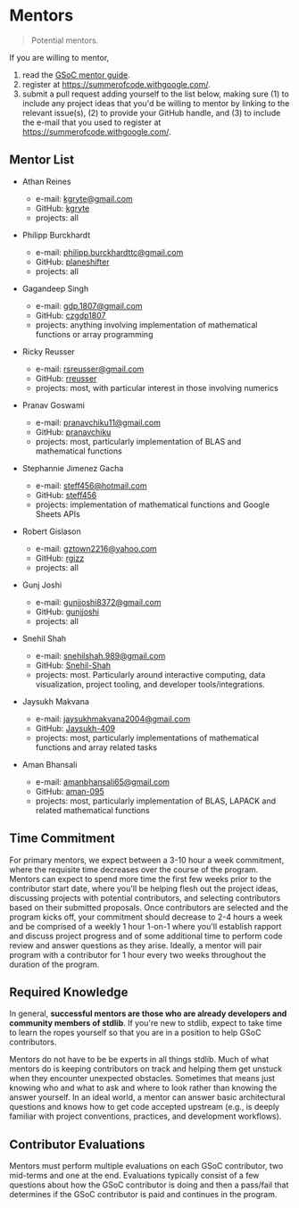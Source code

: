 <!--

@license CC-BY-SA-4.0

-->

# Mentors

> Potential mentors.

If you are willing to mentor,

1. read the [GSoC mentor guide](https://google.github.io/gsocguides/mentor/).
1. register at <https://summerofcode.withgoogle.com/>. 
1. submit a pull request adding yourself to the list below, making sure (1) to include any project ideas that you'd be willing to mentor by linking to the relevant issue(s), (2) to provide your GitHub handle, and (3) to include the e-mail that you used to register at <https://summerofcode.withgoogle.com/>.

## Mentor List

- Athan Reines

    - e-mail: [kgryte@gmail.com](mailto:kgryte@gmail.com)
    - GitHub: [kgryte](https://github.com/kgryte)
    - projects: all
    
- Philipp Burckhardt

    - e-mail: [philipp.burckhardttc@gmail.com](mailto:philipp.burckhardttc@gmail.com)
    - GitHub: [planeshifter](https://github.com/planeshifter)
    - projects: all

- Gagandeep Singh

    - e-mail: [gdp.1807@gmail.com](mailto:gdp.1807@gmail.com)
    - GitHub: [czgdp1807](https://github.com/czgdp1807)
    - projects: anything involving implementation of mathematical functions or array programming

- Ricky Reusser

    - e-mail: [rsreusser@gmail.com](mailto:rsreusser@gmail.com)
    - GitHub: [rreusser](https://github.com/rreusser)
    - projects: most, with particular interest in those involving numerics

- Pranav Goswami

    - e-mail: [pranavchiku11@gmail.com](mailto:pranavchiku11@gmail.com)
    - GitHub: [pranavchiku](https://github.com/pranavchiku)
    - projects: most, particularly implementation of BLAS and mathematical functions

- Stephannie Jimenez Gacha
    
    - e-mail: [steff456@hotmail.com](steff456@hotmail.com)
    - GitHub: [steff456](https://github.com/steff456)
    - projects: implementation of mathematical functions and Google Sheets APIs 
    
- Robert Gislason

    - e-mail: [gztown2216@yahoo.com](mailto:gztown2216@yahoo.com)
    - GitHub: [rgizz](https://github.com/rgizz)
    - projects: all

- Gunj Joshi

    -   e-mail: [gunjjoshi8372@gmail.com](mailto:gunjjoshi8372@gmail.com)
    -   GitHub: [gunjjoshi](https://github.com/gunjjoshi)
    -   projects: all

- Snehil Shah

    -   e-mail: [snehilshah.989@gmail.com](mailto:snehilshah.989@gmail.com)
    -   GitHub: [Snehil-Shah](https://github.com/Snehil-Shah)
    -   projects: most. Particularly around interactive computing, data visualization, project tooling, and developer tools/integrations.

- Jaysukh Makvana

    -   e-mail: [jaysukhmakvana2004@gmail.com](mailto:jaysukhmakvana2004@gmail.com)
    -   GitHub: [Jaysukh-409](https://github.com/Jaysukh-409)
    -   projects: most, particularly implementations of mathematical functions and array related tasks

- Aman Bhansali

    -   e-mail: [amanbhansali65@gmail.com](mailto:amanbhansali65@gmail.com)
    -   GitHub: [aman-095](https://github.com/aman-095)
    -   projects: most, particularly implementation of BLAS, LAPACK and related mathematical functions

## Time Commitment

For primary mentors, we expect between a 3-10 hour a week commitment, where the requisite time decreases over the course of the program. Mentors can expect to spend more time the first few weeks prior to the contributor start date, where you'll be helping flesh out the project ideas, discussing projects with potential contributors, and selecting contributors based on their submitted proposals. Once contributors are selected and the program kicks off, your commitment should decrease to 2-4 hours a week and be comprised of a weekly 1 hour 1-on-1 where you'll establish rapport and discuss project progress and of some additional time to perform code review and answer questions as they arise. Ideally, a mentor will pair program with a contributor for 1 hour every two weeks throughout the duration of the program.

## Required Knowledge

In general, **successful mentors are those who are already developers and community members of stdlib**. If you're new to stdlib, expect to take time to learn the ropes yourself so that you are in a position to help GSoC contributors.

Mentors do not have to be be experts in all things stdlib. Much of what mentors do is keeping contributors on track and helping them get unstuck when they encounter unexpected obstacles. Sometimes that means just knowing who and what to ask and where to look rather than knowing the answer yourself. In an ideal world, a mentor can answer basic architectural questions and knows how to get code accepted upstream (e.g., is deeply familiar with project conventions, practices, and development workflows).

## Contributor Evaluations

Mentors must perform multiple evaluations on each GSoC contributor, two mid-terms and one at the end. Evaluations typically consist of a few questions about how the GSoC contributor is doing and then a pass/fail that determines if the GSoC contributor is paid and continues in the program.
